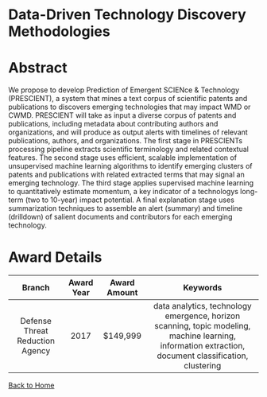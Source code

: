 
Data-Driven Technology Discovery Methodologies
==============================================

# Abstract


We propose to develop Prediction of Emergent SCIENce & Technology (PRESCIENT), a system that mines a text corpus of scientific patents and publications to discovers emerging technologies that may impact WMD or CWMD. PRESCIENT will take as input a diverse corpus of patents and publications, including metadata about contributing authors and organizations, and will produce as output alerts with timelines of relevant publications, authors, and organizations. The first stage in PRESCIENTs processing pipeline extracts scientific terminology and related contextual features. The second stage uses efficient, scalable implementation of unsupervised machine learning algorithms to identify emerging clusters of patents and publications with related extracted terms that may signal an emerging technology. The third stage applies supervised machine learning to quantitatively estimate momentum, a key indicator of a technologys long-term (two to 10-year) impact potential. A final explanation stage uses summarization techniques to assemble an alert (summary) and timeline (drilldown) of salient documents and contributors for each emerging technology.  

# Award Details

|Branch|Award Year|Award Amount|Keywords|
| :---: | :---: | :---: | :---: |
|Defense Threat Reduction Agency|2017|$149,999|data analytics, technology emergence, horizon scanning, topic modeling, machine learning, information extraction, document classification, clustering|
  
  


[Back to Home](https://github.com/chrischow/dod_sbir_awards#2592)